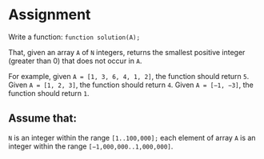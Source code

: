 
Assignment
=============================

Write a function:
`function solution(A);`

That, given an array `A` of `N` integers, returns the smallest positive integer
(greater than 0) that does not occur in `A`.

For example, given `A = [1, 3, 6, 4, 1, 2]`, the function should return `5`.
Given `A = [1, 2, 3]`, the function should return `4`.
Given `A = [−1, −3]`, the function should return `1`.

Assume that:
-----------------------------
`N` is an integer within the range `[1..100,000];` each element of array `A` is
an integer within the range `[−1,000,000..1,000,000]`.

